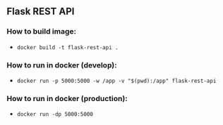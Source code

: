 ## Flask REST API

### How to build image:

- `docker build -t flask-rest-api .`

### How to run in docker (develop):

- `docker run -p 5000:5000 -w /app -v "$(pwd):/app" flask-rest-api`

### How to run in docker (production):

- `docker run -dp 5000:5000`
